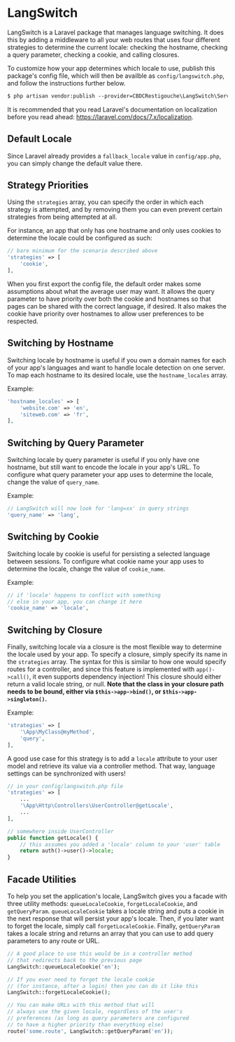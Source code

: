 # LangSwitch

LangSwitch is a Laravel package that manages language switching. It does this by adding a middleware to all your web routes that uses four different strategies to determine the current locale: checking the hostname, checking a query parameter, checking a cookie, and calling closures.

To customize how your app determines which locale to use, publish this package's config file, which will then be availble as `config/langswitch.php`, and follow the instructions further below.

``` cmd
$ php artisan vendor:publish --provider=CBDCRestigouche\LangSwitch\ServiceProvider
```

It is recommended that you read Laravel's documentation on localization before you read ahead: https://laravel.com/docs/7.x/localization.

## Default Locale

Since Laravel already provides a `fallback_locale` value in `config/app.php`, you can simply change the default value there.

## Strategy Priorities

Using the `strategies` array, you can specify the order in which each strategy is attempted, and by removing them you can even prevent certain strategies from being attempted at all.

For instance, an app that only has one hostname and only uses cookies to determine the locale could be configured as such:

``` php
// bare minimum for the scenario described above
'strategies' => [
	'cookie',
],
```

When you first export the config file, the default order makes some assumptions about what the average user may want. It allows the query parameter to have priority over both the cookie and hostnames so that pages can be shared with the correct language, if desired. It also makes the cookie have priority over hostnames to allow user preferences to be respected.

## Switching by Hostname

Switching locale by hostname is useful if you own a domain names for each of your app's languages and want to handle locale detection on one server. To map each hostname to its desired locale, use the `hostname_locales` array.

Example:

``` php
'hostname_locales' => [
	'website.com' => 'en',
	'siteweb.com' => 'fr',
],
```

## Switching by Query Parameter

Switching locale by query parameter is useful if you only have one hostname, but still want to encode the locale in your app's URL. To configure what query parameter your app uses to determine the locale, change the value of `query_name`.

Example:

``` php
// LangSwitch will now look for 'lang=xx' in query strings
'query_name' => 'lang',
```

## Switching by Cookie

Switching locale by cookie is useful for persisting a selected language between sessions. To configure what cookie name your app uses to determine the locale, change the value of `cookie_name`.

Example:

``` php
// if 'locale' happens to conflict with something
// else in your app, you can change it here
'cookie_name' => 'locale',
```

## Switching by Closure

Finally, switching locale via a closure is the most flexible way to determine the locale used by your app. To specify a closure, simply specify its name in the `strategies` array. The syntax for this is similar to how one would specify routes for a controller, and since this feature is implemented with `app()->call()`, it even supports dependency injection! This closure should either return a valid locale string, or null. **Note that the class in your closure path needs to be bound, either via `$this->app->bind()`, or `$this->app->singleton()`.**

Example:

``` php
'strategies' => [
	'\App\MyClass@myMethod',
	'query',
],
```

A good use case for this strategy is to add a `locale` attribute to your user model and retrieve its value via a controller method. That way, language settings can be synchronized with users!

``` php
// in your config/langswitch.php file
'strategies' => [
	...
	'\App\Http\Controllers\UserController@getLocale',
	...
],
```

``` php
// somewhere inside UserController
public function getLocale() {
	// this assumes you added a 'locale' column to your 'user' table
	return auth()->user()->locale;
}
```

## Facade Utilities

To help you set the application's locale, LangSwitch gives you a facade with three utility methods: `queueLocaleCookie`, `forgetLocaleCookie`, and `getQueryParam`. `queueLocaleCookie` takes a locale string and puts a cookie in the next response that will persist your app's locale. Then, if you later want to forget the locale, simply call `forgetLocaleCookie`. Finally, `getQueryParam` takes a locale string and returns an array that you can use to add query parameters to any route or URL.

``` php
// A good place to use this would be in a controller method
// that redirects back to the previous page
LangSwitch::queueLocaleCookie('en');
```

``` php
// If you ever need to forget the locale cookie
// (for instance, after a login) then you can do it like this
LangSwitch::forgetLocaleCookie();
```

``` php
// You can make URLs with this method that will
// always use the given locale, regardless of the user's
// preferences (as long as query parameters are configured
// to have a higher priority than everything else)
route('some.route', LangSwitch::getQueryParam('en'));
```